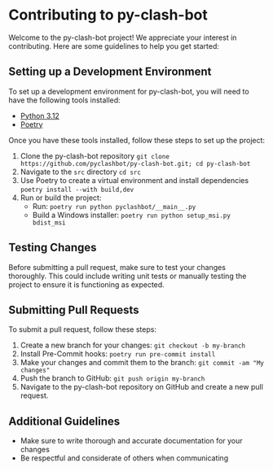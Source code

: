 # Contributing to py-clash-bot

Welcome to the py-clash-bot project! We appreciate your interest in contributing. Here are some guidelines to help you get started:

## Setting up a Development Environment

To set up a development environment for py-clash-bot, you will need to have the following tools installed:

- [Python 3.12](https://www.python.org/)
- [Poetry](https://python-poetry.org/)

Once you have these tools installed, follow these steps to set up the project:

1. Clone the py-clash-bot repository
   `git clone https://github.com/pyclashbot/py-clash-bot.git; cd py-clash-bot`
2. Navigate to the `src` directory
   `cd src`
3. Use Poetry to create a virtual environment and install dependencies
   `poetry install --with build,dev`
4. Run or build the project:
   - Run: `poetry run python pyclashbot/__main__.py`
   - Build a Windows installer: `poetry run python setup_msi.py bdist_msi`

## Testing Changes

Before submitting a pull request, make sure to test your changes thoroughly. This could include writing unit tests or manually testing the project to ensure it is functioning as expected.

## Submitting Pull Requests

To submit a pull request, follow these steps:

1. Create a new branch for your changes: `git checkout -b my-branch`
2. Install Pre-Commit hooks: `poetry run pre-commit install`
3. Make your changes and commit them to the branch: `git commit -am "My changes"`
4. Push the branch to GitHub: `git push origin my-branch`
5. Navigate to the py-clash-bot repository on GitHub and create a new pull request.

## Additional Guidelines

- Make sure to write thorough and accurate documentation for your changes
- Be respectful and considerate of others when communicating
